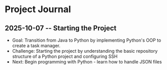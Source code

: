# Project Journal

## 2025-10-07 -- Starting the Project
- Goal: Transition from Java to Python by implementing Python's OOP to create a task manager.
- Challenge: Starting the project by understanding the basic repository structure of a Python project and configuring SSH
- Next: Begin programming with Python - learn how to handle JSON files
